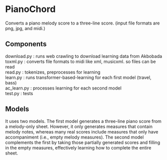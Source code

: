 # PianoChord
Converts a piano melody score to a three-line score. (input file formats are png, jpg, and midi.)
## Components
download.py : runs web crawling to download learning data from Akbobada   
toxml.py : converts file formats to midi like xml, musicxml. so files can be read   
read.py : tokenizes, preprocesses for learning   
learn.py : runs transformer-based-learning for each first model (travel, bass)   
ac_learn.py : processes learning for each second model   
test.py : tests
## Models
It uses two models. The first model generates a three-line piano score from a melody-only sheet. However, it only generates measures that contain melody notes, whereas many real scores include measures that only have accompaniment (i.e., empty melody measures). The second model complements the first by taking those partially generated scores and filling in the empty measures, effectively learning how to complete the entire sheet.
